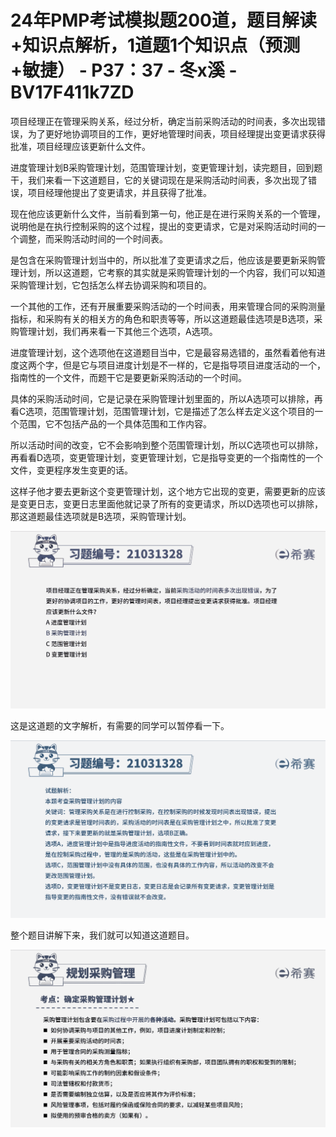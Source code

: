 # 24年PMP考试模拟题200道，题目解读+知识点解析，1道题1个知识点（预测+敏捷） - P37：37 - 冬x溪 - BV17F411k7ZD

项目经理正在管理采购关系，经过分析，确定当前采购活动的时间表，多次出现错误，为了更好地协调项目的工作，更好地管理时间表，项目经理提出变更请求获得批准，项目经理应该更新什么文件。

进度管理计划B采购管理计划，范围管理计划，变更管理计划，读完题目，回到题干，我们来看一下这道题目，它的关键词现在是采购活动时间表，多次出现了错误，项目经理他提出了变更请求，并且获得了批准。

现在他应该更新什么文件，当前看到第一句，他正是在进行采购关系的一个管理，说明他是在执行控制采购的这个过程，提出的变更请求，它是对采购活动时间的一个调整，而采购活动时间的一个时间表。

是包含在采购管理计划当中的，所以批准了变更请求之后，他应该是要更新采购管理计划，所以这道题，它考察的其实就是采购管理计划的一个内容，我们可以知道采购管理计划，它包括怎么样去协调采购和项目的。

一个其他的工作，还有开展重要采购活动的一个时间表，用来管理合同的采购测量指标，和采购有关的相关方的角色和职责等等，所以这道题最佳选项是B选项，采购管理计划，我们再来看一下其他三个选项，A选项。

进度管理计划，这个选项他在这道题目当中，它是最容易选错的，虽然看着他有进度这两个字，但是它与项目进度计划是不一样的，它是指导项目进度活动的一个，指南性的一个文件，而题干它是要更新采购活动的一个时间。

具体的采购活动时间，它是记录在采购管理计划里面的，所以A选项可以排除，再看C选项，范围管理计划，范围管理计划，它是描述了怎么样去定义这个项目的一个范围，它不包括产品的一个具体范围和工作内容。

所以活动时间的改变，它不会影响到整个范围管理计划，所以C选项也可以排除，再看看D选项，变更管理计划，变更管理计划，它是指导变更的一个指南性的一个文件，变更程序发生变更的话。

这样子他才要去更新这个变更管理计划，这个地方它出现的变更，需要更新的应该是变更日志，变更日志里面他就记录了所有的变更请求，所以D选项也可以排除，那这道题最佳选项就是B选项，采购管理计划。



![](img/d4b3aea35504abee7695e38570d3b5a6_1.png)

这是这道题的文字解析，有需要的同学可以暂停看一下。

![](img/d4b3aea35504abee7695e38570d3b5a6_3.png)

整个题目讲解下来，我们就可以知道这道题目。

![](img/d4b3aea35504abee7695e38570d3b5a6_5.png)